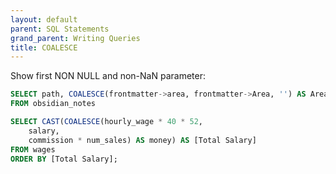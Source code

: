```yaml
---
layout: default
parent: SQL Statements
grand_parent: Writing Queries
title: COALESCE
---
```


Show first NON NULL and non-NaN parameter:

```sql
SELECT path, COALESCE(frontmatter->area, frontmatter->Area, '') AS Area
FROM obsidian_notes
```

```sql
SELECT CAST(COALESCE(hourly_wage * 40 * 52,
    salary,
    commission * num_sales) AS money) AS [Total Salary]
FROM wages
ORDER BY [Total Salary];
```
